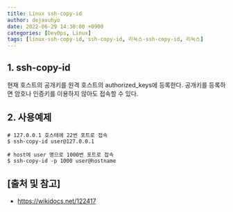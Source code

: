 ```yaml
---
title: Linux ssh-copy-id
author: dejavuhyo
date: 2022-06-29 14:30:00 +0900
categories: [DevOps, Linux]
tags: [linux-ssh-copy-id, ssh-copy-id, 리눅스-ssh-copy-id, 리눅스]
---
```


## 1. ssh-copy-id
현재 호스트의 공개키를 원격 호스트의 authorized_keys에 등록한다. 공개키를 등록하면 암호나 인증키를 이용하지 않아도 접속할 수 있다.

## 2. 사용예제

```shell
# 127.0.0.1 호스테에 22번 포트로 접속
$ ssh-copy-id user@127.0.0.1

# host에 user 명으로 1000번 포트로 접속
$ ssh-copy-id -p 1000 user@hostname
```

## [출처 및 참고]
* <https://wikidocs.net/122417>
